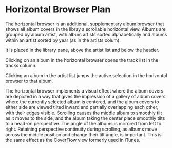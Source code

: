 # Horizontal Browser Plan

The horizontal browser is an additional, supplementary album browser that shows all album covers in the libray a scrollable horizontal view. Albums are grouped by album artist, with album artists sorted alphabetically and albums within an artist sorted by year (as in the artists colum). 

It is placed in the library pane, above the artist list and below the header. 

Clicking on an album in the horizontal browser opens the track list in the tracks column. 

Clicking an album in the artist list jumps the active selection in the horizontal browser to that album. 

The horizontal browser implements a visual effect where the album covers are depicted in a way that gives the impression of a gallery of album covers where the currently selected album is centered, and the album covers to either side are viewed tilted inward and partially overlapping each other, with their edges visible. Scrolling causes the middle album to smoothly tilt as it moves to the side, and the album taking the center place smoothly tilts to a head-on perspective. The angle of the albums is mirrored from left to right. Retaining perspective continuity during scrolling, as albums move across the middle position and change their tilt angle, is important. This is the same effect as the CoverFlow view formerly used in iTunes. 